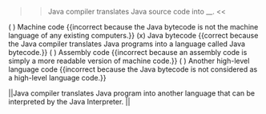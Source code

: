 >>Java compiler translates Java source code into <strong><em><em></em></strong></em>__. <<

( ) Machine code {{incorrect because the Java bytecode is not the machine language of any existing computers.}}
(x) Java bytecode {{correct because the Java compiler translates Java programs into a language called Java bytecode.}}
( ) Assembly code {{incorrect because an assembly code is simply a more readable version of machine code.}}
( ) Another high-level language code {{incorrect because the Java bytecode is not considered as a high-level language code.}}

||Java compiler translates Java program into another language that can be interpreted by the Java Interpreter. ||
